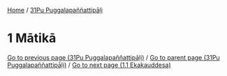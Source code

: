 
[Home](/) / [31Pu Puggalapaññattipāḷi](../31Pu.md)

# 1 Mātikā


[Go to previous page (31Pu Puggalapaññattipāḷi)](0.md) / [Go to parent page (31Pu Puggalapaññattipāḷi)](0.md) / [Go to next page (1.1 Ekakauddesa)](1/1.1.md)


